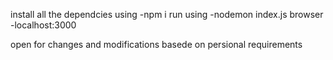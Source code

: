 install all the dependcies using -npm i
run using -nodemon index.js
browser -localhost:3000

open for changes and modifications basede on persional requirements
